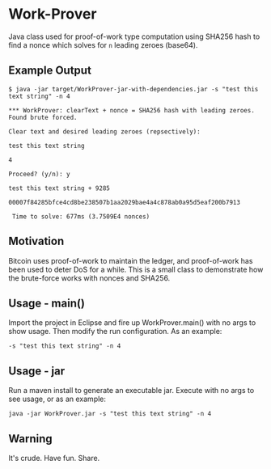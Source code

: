 # Work-Prover

Java class used for proof-of-work type computation using SHA256 hash to find a nonce which solves for `n` leading zeroes (base64).

## Example Output

`$ java -jar target/WorkProver-jar-with-dependencies.jar -s "test this text string" -n 4`

`*** WorkProver: clearText + nonce = SHA256 hash with leading zeroes.  Found brute forced.`

`Clear text and desired leading zeroes (repsectively):`

`test this text string`

`4`

`Proceed? (y/n): y`

`test this text string + 9285`

`00007f84285bfce4cd8be238507b1aa2029bae4a4c878ab0a95d5eaf200b7913`

` Time to solve: 677ms (3.7509E4 nonces)`

## Motivation

Bitcoin uses proof-of-work to maintain the ledger, and proof-of-work has been used to deter DoS for a while.  This is a small class to demonstrate how the brute-force works with nonces and SHA256.  

## Usage - main()

Import the project in Eclipse and fire up WorkProver.main() with no args to show usage.  Then modify the run configuration.  As an example:

`-s "test this text string" -n 4`

## Usage - jar

Run a maven install to generate an executable jar.  Execute with no args to see usage, or as an example:

`java -jar WorkProver.jar -s "test this text string" -n 4`

## Warning

It's crude.  Have fun.  Share.
